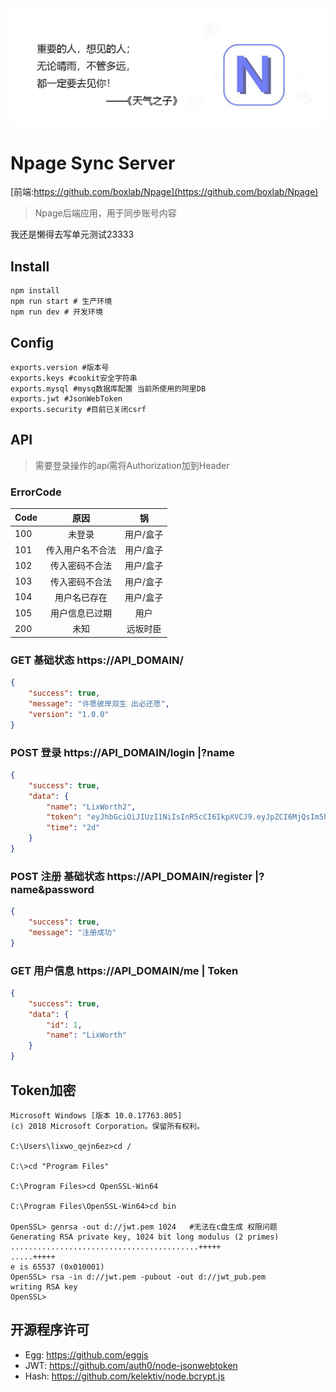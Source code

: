 <div style="text-align:center">
	<img src="banner.jpg" />
</div>

# Npage Sync Server

[前端:https://github.com/boxlab/Npage](https://github.com/boxlab/Npage)

> Npage后端应用，用于同步账号内容

我还是懒得去写单元测试23333
## Install

```
npm install
npm run start # 生产环境
npm run dev # 开发环境
```

## Config
``` 
exports.version #版本号
exports.keys #cookit安全字符串
exports.mysql #mysq数据库配置 当前所使用的阿里DB
exports.jwt #JsonWebToken
exports.security #目前已关闭csrf
```

## API
> 需要登录操作的api需将Authorization加到Header 


### ErrorCode
| Code | 原因 | 锅 |
| :-----| :----: | :----: |
| 100 | 未登录 | 用户/盒子 |
| 101 | 传入用户名不合法 | 用户/盒子 |
| 102 | 传入密码不合法 | 用户/盒子 |
| 103 | 传入密码不合法 | 用户/盒子 |
| 104 | 用户名已存在 | 用户/盒子 |
| 105 | 用户信息已过期 | 用户 |
| 200 | 未知 | 远坂时臣 |

### GET 基础状态 https://API_DOMAIN/
```json
{
    "success": true,
    "message": "许愿彼岸双生 出必还愿",
    "version": "1.0.0"
}
```

### POST 登录 https://API_DOMAIN/login    |?name

```json
{
    "success": true,
    "data": {
        "name": "LixWorth2",
        "token": "eyJhbGciOiJIUzI1NiIsInR5cCI6IkpXVCJ9.eyJpZCI6MjQsIm5hbWUiOiJMaXhXb3J0aDIiLCJpYXQiOjE1NzIwNzQ3MTIsImV4cCI6MTU3MjI0NzUxMn0.dzMJsPqD26KxHUPPCURIVVZMMQUPTz0aPo83TWc5_Co",
        "time": "2d"
    }
}
```

### POST 注册 基础状态 https://API_DOMAIN/register    |?name&password
```json
{
    "success": true,
    "message": "注册成功"
}
```

### GET 用户信息 https://API_DOMAIN/me    | Token
```json
{
    "success": true,
    "data": {
        "id": 1,
        "name": "LixWorth"
    }
}

```

## Token加密 
``` 
Microsoft Windows [版本 10.0.17763.805]
(c) 2018 Microsoft Corporation。保留所有权利。

C:\Users\lixwo_qejn6ez>cd /

C:\>cd "Program Files"

C:\Program Files>cd OpenSSL-Win64

C:\Program Files\OpenSSL-Win64>cd bin

OpenSSL> genrsa -out d://jwt.pem 1024   #无法在c盘生成 权限问题
Generating RSA private key, 1024 bit long modulus (2 primes)
..........................................+++++
.....+++++
e is 65537 (0x010001)
OpenSSL> rsa -in d://jwt.pem -pubout -out d://jwt_pub.pem
writing RSA key
OpenSSL>
```

## 开源程序许可
* Egg: https://github.com/eggjs
* JWT: https://github.com/auth0/node-jsonwebtoken
* Hash: https://github.com/kelektiv/node.bcrypt.js
